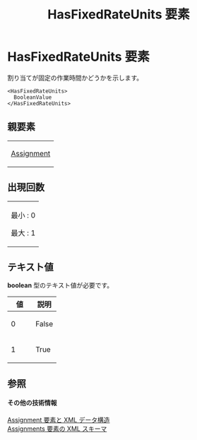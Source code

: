 ﻿---
title: HasFixedRateUnits 要素
TOCTitle: HasFixedRateUnits 要素
ms:assetid: 73d1aa77-ed88-4479-94d1-b78d2601059c
ms:mtpsurl: https://msdn.microsoft.com/ja-jp/library/Bb968547(v=office.12)
ms:contentKeyID: 16739811
ms.date: 06/30/2008
mtps_version: v=office.12
ms.translationtype: HT
---

# HasFixedRateUnits 要素

割り当てが固定の作業時間かどうかを示します。

    <HasFixedRateUnits>
      BooleanValue
    </HasFixedRateUnits>

## 親要素

<table>
<colgroup>
<col style="width: 100%" />
</colgroup>
<tbody>
<tr class="odd">
<td><p><a href="assignment-element.md">Assignment</a></p></td>
</tr>
</tbody>
</table>


## 出現回数


<table>
<colgroup>
<col style="width: 100%" />
</colgroup>
<tbody>
<tr class="odd">
<td><p>最小 : 0</p>
<p>最大 : 1</p></td>
</tr>
</tbody>
</table>


## テキスト値

**boolean** 型のテキスト値が必要です。

<table>
<colgroup>
<col style="width: 50%" />
<col style="width: 50%" />
</colgroup>
<thead>
<tr class="header">
<th>値</th>
<th>説明</th>
</tr>
</thead>
<tbody>
<tr class="odd">
<td><p>0</p></td>
<td><p>False</p></td>
</tr>
<tr class="even">
<td><p>1</p></td>
<td><p>True</p></td>
</tr>
</tbody>
</table>


## 参照

#### その他の技術情報

[Assignment 要素と XML データ構造](assignment-elements-and-xml-structure.md)  
[Assignments 要素の XML スキーマ](xml-schema-for-the-assignments-element.md)

